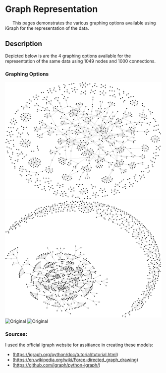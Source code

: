 # Graph Representation

&nbsp;&nbsp;&nbsp;&nbsp;&nbsp;&nbsp;This pages demonstrates the various graphing options available using iGraph for the representation of the data. 

## Description
Depicted below is are the 4 graphing options available for the representation of the same data using 1049 nodes and 1000 connections.

### Graphing Options
![Original](graph_states/dgraph_state_fg.png)
![Original](graph_states/dgraph_state_kg.png)
![Original](graph_states/dgraph_state_lg.png)
![Original](graph_states/dgraph_state_random.png)

### Sources:
I used the official igraph website for assitiance in creating these models: 
* (https://igraph.org/python/doc/tutorial/tutorial.html)
* (https://en.wikipedia.org/wiki/Force-directed_graph_drawing)
* (https://github.com/igraph/python-igraph/)